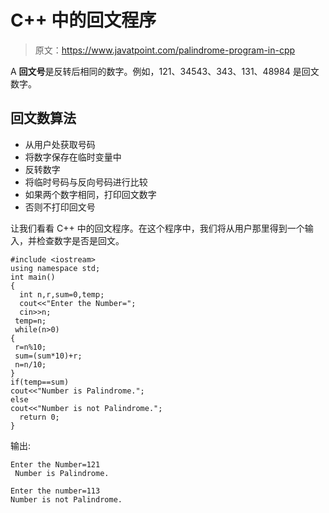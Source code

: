 # C++ 中的回文程序

> 原文：<https://www.javatpoint.com/palindrome-program-in-cpp>

A **回文号**是反转后相同的数字。例如，121、34543、343、131、48984 是回文数字。

## 回文数算法

*   从用户处获取号码
*   将数字保存在临时变量中
*   反转数字
*   将临时号码与反向号码进行比较
*   如果两个数字相同，打印回文数字
*   否则不打印回文号

让我们看看 C++ 中的回文程序。在这个程序中，我们将从用户那里得到一个输入，并检查数字是否是回文。

```
#include <iostream>
using namespace std;
int main()
{
  int n,r,sum=0,temp;  
  cout<<"Enter the Number=";  
  cin>>n;  
 temp=n;  
 while(n>0)  
{  
 r=n%10;  
 sum=(sum*10)+r;  
 n=n/10;  
}  
if(temp==sum)  
cout<<"Number is Palindrome.";  
else  
cout<<"Number is not Palindrome."; 
  return 0;
}

```

输出:

```
Enter the Number=121   
 Number is Palindrome.	

```

```
Enter the number=113  
Number is not Palindrome.

```